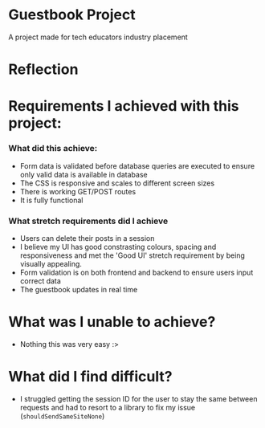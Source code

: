 # Guestbook Project
A project made for tech educators industry placement

# Reflection

# Requirements I achieved with this project:
### What did this achieve:
- Form data is validated before database queries are executed to ensure only valid data is available in database
- The CSS is responsive and scales to different screen sizes
- There is working GET/POST routes
- It is fully functional

### What stretch requirements did I achieve
- Users can delete their posts in a session
- I believe my UI has good constrasting colours, spacing and responsiveness and met the 'Good UI' stretch requirement by being visually appealing.
- Form validation is on both frontend and backend to ensure users input correct data
- The guestbook updates in real time

# What was I unable to achieve?
- Nothing this was very easy :>

# What did I find difficult?
- I struggled getting the session ID for the user to stay the same between requests and had to resort to a library to fix my issue (`shouldSendSameSiteNone`)